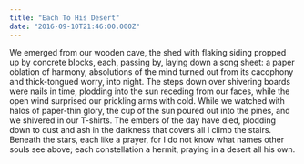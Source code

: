 ```yaml
---
title: "Each To His Desert"
date: "2016-09-10T21:46:00.000Z"
---
```

We emerged from our wooden cave, the shed with flaking siding propped up by concrete blocks, each, passing by, laying down a song sheet: a paper oblation of harmony, absolutions of the mind turned out from its cacophony and thick-tongued worry, into night. The steps down over shivering boards were nails in time, plodding into the sun receding from our faces, while the open wind surprised our prickling arms with cold. While we watched with halos of paper-thin glory, the cup of the sun poured out into the pines, and we shivered in our T-shirts. The embers of the day have died, plodding down to dust and ash in the darkness that covers all I climb the stairs. Beneath the stars, each like a prayer, for I do not know what names other souls see above; each constellation a hermit, praying in a desert all his own.